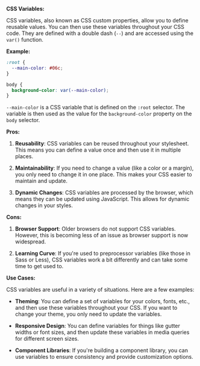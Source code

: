 **CSS Variables:**

CSS variables, also known as CSS custom properties, allow you to define reusable values. You can then use these variables throughout your CSS code. They are defined with a double dash (`--`) and are accessed using the `var()` function.

**Example:**

```css
:root {
  --main-color: #06c;
}

body {
  background-color: var(--main-color);
}
```

`--main-color` is a CSS variable that is defined on the `:root` selector. The variable is then used as the value for the `background-color` property on the `body` selector.

**Pros:**

1. **Reusability**: CSS variables can be reused throughout your stylesheet. This means you can define a value once and then use it in multiple places.

2. **Maintainability**: If you need to change a value (like a color or a margin), you only need to change it in one place. This makes your CSS easier to maintain and update.

3. **Dynamic Changes**: CSS variables are processed by the browser, which means they can be updated using JavaScript. This allows for dynamic changes in your styles.

**Cons:**

1. **Browser Support**: Older browsers do not support CSS variables. However, this is becoming less of an issue as browser support is now widespread.

2. **Learning Curve**: If you're used to preprocessor variables (like those in Sass or Less), CSS variables work a bit differently and can take some time to get used to.

**Use Cases:**

CSS variables are useful in a variety of situations. Here are a few examples:

- **Theming**: You can define a set of variables for your colors, fonts, etc., and then use these variables throughout your CSS. If you want to change your theme, you only need to update the variables.

- **Responsive Design**: You can define variables for things like gutter widths or font sizes, and then update these variables in media queries for different screen sizes.

- **Component Libraries**: If you're building a component library, you can use variables to ensure consistency and provide customization options.